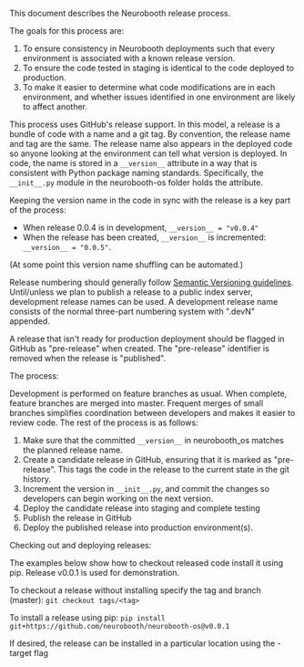 
This document describes the Neurobooth release process.

The goals for this process are:
1. To ensure consistency in Neurobooth deployments such that every environment is associated with a known release version. 
2. To ensure the code tested in staging is identical to the code deployed to production.
3. To make it easier to determine what code modifications are in each environment, and whether issues identified in one environment are likely to affect another. 

This process uses GitHub's release support. In this model, a release is a bundle of code with a name and a git tag. By convention, the release name and tag are the same.
The release name also appears in the deployed code so anyone looking at the environment can tell what version is deployed. In code, the name is stored in a `__version__` attribute in a way that is consistent with Python package naming standards. 
Specifically, the `__init__.py` module in the neurobooth-os folder holds the attribute.  

Keeping the version name in the code in sync with the release is a key part of the process:
- When release 0.0.4 is in development, `__version__ = "v0.0.4"`
- When the release has been created, `__version__` is incremented: `__version__ = "0.0.5"`. 

(At some point this version name shuffling can be automated.)

Release numbering should generally follow [Semantic Versioning guidelines](https://semver.org/). Until/unless we plan to publish a release to a public index server, development release names can be used. A development release name consists of the normal three-part numbering system with ".devN" appended. 

A release that isn't ready for production deployment should be flagged in GitHub as "pre-release" when created. The "pre-release" identifier is removed when the release is "published".  

The process: 

Development is performed on feature branches as usual. When complete, feature branches are merged into master. Frequent merges of small branches simplifies coordination between developers and makes it easier to review code. The rest of the process is as follows:

1. Make sure that the committed `__version__` in neurobooth_os matches the planned release name.
4. Create a candidate release in GitHub, ensuring that it is marked as "pre-release". This tags the code in the release to the current state in the git history.
5. Increment the version in `__init__.py`, and commit the changes so developers can begin working on the next version.
6. Deploy the candidate release into staging and complete testing 
6. Publish the release in GitHub 
7. Deploy the published release into production environment(s). 
 
Checking out and deploying releases: 

The examples below show how to checkout released code install it using pip. Release v0.0.1 is used for demonstration. 

To checkout a release without installing specify the tag and branch (master):
	`git checkout tags/<tag>`

To install a release using pip: 
	`pip install git+https://github.com/neurobooth/neurobooth-os@v0.0.1`

If desired, the release can be installed in a particular location using the -target flag

